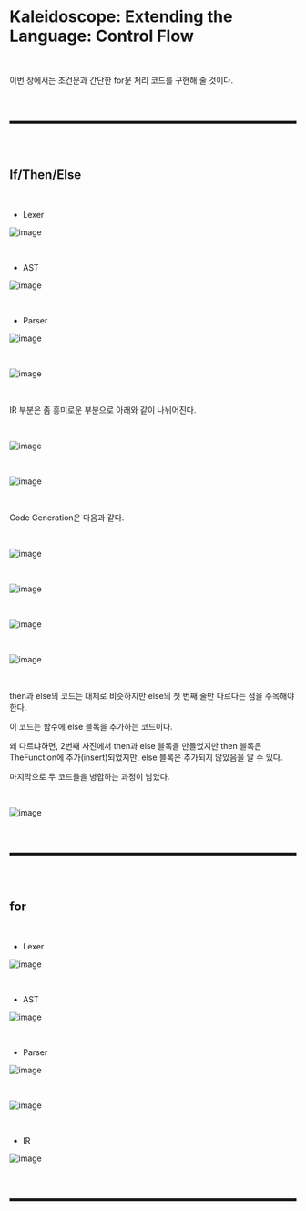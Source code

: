 # Kaleidoscope: Extending the Language: Control Flow

<br>

이번 장에서는 조건문과 간단한 for문 처리 코드를 구현해 줄 것이다.

<br><br>
<hr style="border: 2px solid;">
<br><br>

## If/Then/Else

<br>

+ Lexer

![image](https://user-images.githubusercontent.com/52172169/199024995-0f53444f-3165-4453-9e1a-94d1c74ad024.png)

<br>

+ AST

![image](https://user-images.githubusercontent.com/52172169/199025273-b255c3db-abe6-4f47-82dd-0c6315895ba0.png)

<br>

+ Parser

![image](https://user-images.githubusercontent.com/52172169/199033052-316cd160-7c40-46a5-a1fd-c66c4b33cf0a.png)

<br>

![image](https://user-images.githubusercontent.com/52172169/199033098-9a26650a-03ad-4389-9afd-26431388121c.png)

<br>

IR 부분은 좀 흥미로운 부분으로 아래와 같이 나뉘어진다.

<br>

![image](https://user-images.githubusercontent.com/52172169/199033288-abcda7d5-a7ef-4b6d-9e12-464cd27e3376.png)

<br>

![image](https://user-images.githubusercontent.com/52172169/199033350-dab7bf1d-3030-490e-944a-824365c263a6.png)

<br>

Code Generation은 다음과 같다.

<br>

![image](https://user-images.githubusercontent.com/52172169/199034012-d80bc76d-27bd-4534-9d57-b5e946ff4a63.png)

<br>

![image](https://user-images.githubusercontent.com/52172169/199175463-2befae3e-193d-4fe8-8eb3-d81fd7fcc93a.png)

<br>

![image](https://user-images.githubusercontent.com/52172169/199175530-173f4304-0647-43b7-abb5-85fcd93b94a1.png)

<br>

![image](https://user-images.githubusercontent.com/52172169/199175375-733270c6-a196-4f1a-ac5d-be21ba2c59fe.png)

<br>

then과 else의 코드는 대체로 비슷하지만 else의 첫 번째 줄만 다르다는 점을 주목해야 한다.

이 코드는 함수에 else 블록을 추가하는 코드이다.

왜 다르냐하면, 2번째 사진에서 then과 else 블록을 만들었지만 then 블록은 TheFunction에 추가(insert)되었지만, else 블록은 추가되지 않았음을 알 수 있다.

마지막으로 두 코드들을 병합하는 과정이 남았다.

<br>

![image](https://user-images.githubusercontent.com/52172169/199176228-69a9c04f-e0a1-4be0-83ac-6803dd7c568b.png)

<br><br>
<hr style="border: 2px solid;">
<br><br>

## for

<br>

+ Lexer

![image](https://user-images.githubusercontent.com/52172169/199178509-6372506b-2ee8-4ea5-baca-cafadb1bdd4a.png)

<br>

+ AST

![image](https://user-images.githubusercontent.com/52172169/199178570-e1173a15-82cc-4e03-bb05-eedea980144a.png)

<br>

+ Parser

![image](https://user-images.githubusercontent.com/52172169/199179138-efdb7a03-23b4-497d-af44-18330265d547.png)

<br>

![image](https://user-images.githubusercontent.com/52172169/199179387-9a5d8969-15df-4d5f-8f73-f22bbea63dfb.png)

<br>

+ IR

![image](https://user-images.githubusercontent.com/52172169/199179635-5044d463-a1ac-455a-a7aa-93da9f20ad35.png)

<br><br>
<hr style="border: 2px solid;">
<br><br>

